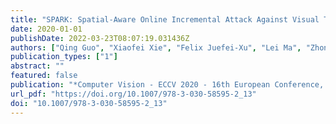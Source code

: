 ```yaml
---
title: "SPARK: Spatial-Aware Online Incremental Attack Against Visual Tracking"
date: 2020-01-01
publishDate: 2022-03-23T08:07:19.031436Z
authors: ["Qing Guo", "Xiaofei Xie", "Felix Juefei-Xu", "Lei Ma", "Zhongguo Li", "Wanli Xue", "Wei Feng", "Yang Liu"]
publication_types: ["1"]
abstract: ""
featured: false
publication: "*Computer Vision - ECCV 2020 - 16th European Conference, Glasgow, UK, August 23-28, 2020, Proceedings, Part XXV*"
url_pdf: "https://doi.org/10.1007/978-3-030-58595-2_13"
doi: "10.1007/978-3-030-58595-2_13"
---
```


